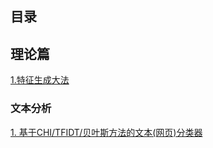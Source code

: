 ## 目录

## 理论篇

[1.特征生成大法](https://github.com/yueyuanyang/knowledge/blob/master/ML/theory/part1.md)

### 文本分析

[1. 基于CHI/TFIDT/贝叶斯方法的文本(网页)分类器](https://github.com/yueyuanyang/knowledge/blob/master/ML/textAnalysis/part1.md)

